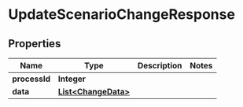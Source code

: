 

# UpdateScenarioChangeResponse


## Properties

| Name | Type | Description | Notes |
|------------ | ------------- | ------------- | -------------|
|**processId** | **Integer** |  |  |
|**data** | [**List&lt;ChangeData&gt;**](ChangeData.md) |  |  |



